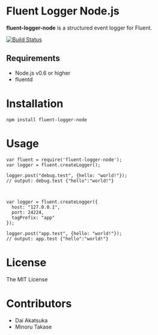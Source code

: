 # Fluent Logger Node.js

**fluent-logger-node** is a structured event logger for Fluent.

[![Build Status](https://secure.travis-ci.org/dakatsuka/fluent-logger-node.png)](http://travis-ci.org/dakatsuka/fluent-logger-node)

## Requirements

- Node.js v0.6 or higher
- fluentd

# Installation

```
npm install fluent-logger-node
```

# Usage

```
var fluent = require('fluent-logger-node');
var logger = fluent.createLogger();

logger.post("debug.test", {hello: "world!"});
// output: debug.test {"hello":"world!"}



var logger = fluent.createLogger({
  host: "127.0.0.1",
  port: 24224,
  tagPrefix: "app"
});

logger.post("app.test", {hello: "world!"});
// output: app.test {"hello":"world!"}
```

# License

The MIT License

# Contributors

- Dai Akatsuka
- Minoru Takase
